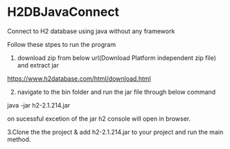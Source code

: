 # H2DBJavaConnect
Connect to H2 database using java without any framework

Follow these stpes to run the program

1. download zip from below url(Download Platform independent zip file) and extract jar

https://www.h2database.com/html/download.html

2. navigate to the bin folder and run the jar file through below command

java -jar h2-2.1.214.jar

on sucessful excetion of the jar h2 console will open in browser.

3.Clone the the project & add h2-2.1.214.jar to your project and run the main method.
